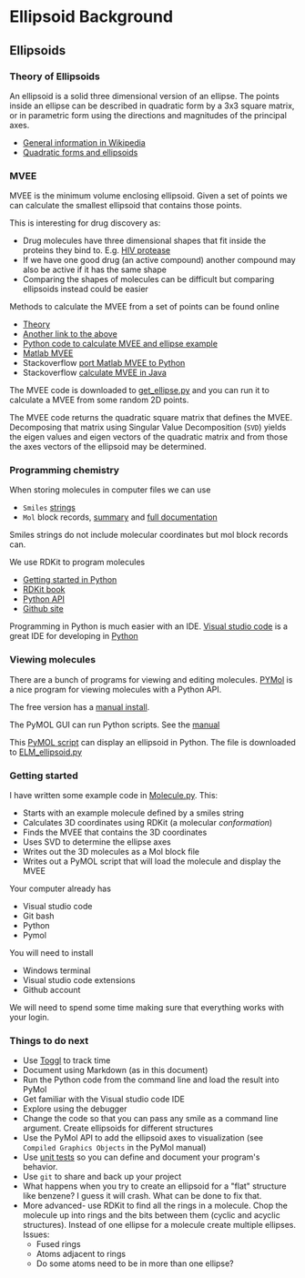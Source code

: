 # Ellipsoid Background

## Ellipsoids

### Theory of Ellipsoids

An ellipsoid is a solid three dimensional version of an ellipse.
The points inside an ellipse can be described in quadratic form by a 3x3 square matrix, or in parametric 
form using the directions and magnitudes of the principal axes.

* [General information in Wikipedia](https://en.wikipedia.org/wiki/Ellipsoid)
* [Quadratic forms and ellipsoids](https://laurentlessard.com/teaching/cs524/slides/11%20-%20quadratic%20forms%20and%20ellipsoids.pdf)

### MVEE

MVEE is the minimum volume enclosing ellipsoid. Given a set of points we can calculate the smallest 
ellipsoid that contains those points.

This is interesting for drug discovery as:

* Drug molecules have three dimensional shapes that fit inside the proteins they bind to. E.g. [HIV protease](https://www.rcsb.org/3d-view/2P3B)
* If we have one good drug (an active compound) another compound may also be active if it has the same shape
* Comparing the shapes of molecules can be difficult but comparing ellipsoids instead could be easier

Methods to calculate the MVEE from a set of points can be found online

* [Theory](https://citeseerx.ist.psu.edu/doc/10.1.1.116.7691)
* [Another link to the above](https://citeseerx.ist.psu.edu/doc/10.1.1.116.7691)
* [Python code to calculate MVEE and ellipse example](https://gist.github.com/Gabriel-p/4ddd31422a88e7cdf953)
* [Matlab MVEE](https://www.mathworks.com/matlabcentral/fileexchange/9542-minimum-volume-enclosing-elipsoid)
* Stackoverflow [port Matlab MVEE to Python](https://stackoverflow.com/questions/14016898/port-matlab-bounding-ellipsoid-code-to-python)
* Stackoverflow [calculate MVEE in Java](https://stackoverflow.com/questions/1768197/bounding-ellipse/1768440#1768440)

The MVEE code is downloaded to [get_ellipse.py](../downloaded_code/get_ellipse.py) and you can run it to calculate a MVEE from some random 2D points.

The MVEE code returns the quadratic square matrix that defines the MVEE.  Decomposing that matrix using Singular Value Decomposition (`SVD`) yields the eigen values and eigen vectors of the quadratic matrix and from those the axes vectors of the ellipsoid may be determined.
  
### Programming chemistry

When storing molecules in computer files we can use

* `Smiles` [strings](https://www.daylight.com/dayhtml/doc/theory/theory.smiles.html)
* `Mol` block records, [summary](https://en.wikipedia.org/wiki/Chemical_table_file)
  and [full documentation](https://discover.3ds.com/sites/default/files/2020-08/biovia_ctfileformats_2020.pdf)

Smiles strings do not include molecular coordinates but mol block records can.

We use RDKit to program molecules

* [Getting started in Python](https://www.rdkit.org/docs/GettingStartedInPython.html)
* [RDKit book](https://www.rdkit.org/docs/RDKit_Book.html)
* [Python API](https://www.rdkit.org/docs/api-docs.html)
* [Github site](https://github.com/rdkit/rdkit)

Programming in Python is much easier with an IDE. [Visual studio code](https://code.visualstudio.com/) is a great IDE for developing in [Python](https://code.visualstudio.com/docs/python/python-tutorial)

### Viewing molecules

There are a bunch of programs for viewing and editing molecules.  [PYMol](https://en.wikipedia.org/wiki/PyMOL) is a nice program for viewing molecules with a Python API.

The free version has a [manual install](https://pymolwiki.org/index.php/Windows_Install).

The PyMOL GUI can run Python scripts.  See the [manual](https://pymol.sourceforge.net/newman/userman.pdf)

This [PyMOL script](https://rbvi.github.io/chimerax-recipes/ellipsoid/ELM_ellipsoid.py) can display an
ellipsoid in Python.  The file is downloaded to [ELM_ellipsoid.py](../downloaded_code/ELM_ellipsoid.py)

### Getting started

I have written some example code in [Molecule.py](../Molecule.py). This:

* Starts with an example molecule defined by a smiles string
* Calculates 3D coordinates using RDKit (a molecular *conformation*)
* Finds the MVEE that contains the 3D coordinates
* Uses SVD to determine the ellipse axes
* Writes out the 3D molecules as a Mol block file
* Writes out a PyMOL script that will load the molecule and display the MVEE

Your computer already has 

* Visual studio code
* Git bash
* Python
* Pymol

You will need to install

* Windows terminal
* Visual studio code extensions
* Github account

We will need to spend some time making sure that everything works with your login.

### Things to do next

* Use [Toggl](https://toggl.com/) to track time
* Document using Markdown (as in this document)
* Run the Python code from the command line and load the result into PyMol
* Get familiar with the Visual studio code IDE
* Explore using the debugger
* Change the code so that you can pass any smile as a command line argument.  Create ellipsoids for 
  different structures
* Use the PyMol API to add the ellipsoid axes to visualization (see `Compiled Graphics Objects` in the 
  PyMol manual)
* Use [unit tests](https://code.visualstudio.com/docs/python/testing) so you can define and document
  your program's behavior.
* Use `git` to share and back up your project
* What happens when you try to create an ellipsoid for a "flat" structure like benzene?  I guess 
  it will crash.  What can be done to fix that. 
* More advanced- use RDKit to find all the rings in a molecule.  Chop the molecule up into rings 
  and the bits between them (cyclic and acyclic structures).  Instead of one ellipse for a molecule create multiple ellipses. Issues:
  * Fused rings
  * Atoms adjacent to rings
  * Do some atoms need to be in more than one ellipse?